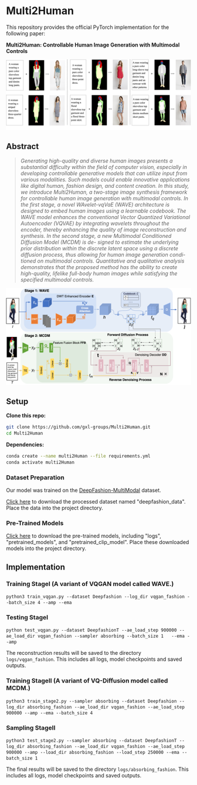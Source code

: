# Multi2Human
This repository provides the official PyTorch implementation for the following paper:

**Multi2Human: Controllable Human Image Generation with Multimodal Controls**</br>

![front_page_sample](assets/sampleteaser.png)

## Abstract
>   *Generating high-quality and diverse human images presents a substantial difficulty within the field of computer vision, especially in developing controllable generative models that can utilize input from various modalities. Such models could enable innovative applications like digital human, fashion design, and content creation. In this study, we introduce Multi2Human, a two-stage image synthesis framework for controllable human image generation with multimodal controls. In the first stage, a novel WAvelet-vqVaE (WAVE) architecture is designed to embed human images using a learnable codebook. The WAVE model enhances the conventional Vector Quantized Variational Autoencoder (VQVAE) by integrating wavelets throughout the encoder, thereby enhancing the quality of image reconstruction and synthesis. In the second stage, a new Multimodal Conditioned Diffusion Model (MCDM) is de- signed to estimate the underlying prior distribution within the discrete latent space using a discrete diffusion process, thus allowing for human image generation condi- tioned on multimodal controls. Quantitative and qualitative analysis demonstrates that the proposed method has the ability to create high-quality, lifelike full-body human images while satisfying the specified multimodal controls.*

![front_page_sample](assets/framework.png)

## Setup

**Clone this repo:**
```bash
git clone https://github.com/gxl-groups/Multi2Human.git
cd Multi2Human
```

**Dependencies:**

```bash
conda create --name multi2Human --file requirements.yml
conda activate multi2Human
```

### Dataset Preparation
Our model was trained on the [DeepFashion-MultiModal](https://github.com/yumingj/DeepFashion-MultiModal) dataset. 

[Click here](https://github.com/yumingj/DeepFashion-MultiModal) to download the processed dataset named "deepfashion_data". Place the data into the project directory. 

### Pre-Trained Models
[Click here](https://github.com/yumingj/DeepFashion-MultiModal) to download the pre-trained models, including "logs", "pretrained_models", and "pretrained_clip_model". Place these downloaded models into the project directory. 

## Implementation

### Training StageI (A variant of VQGAN model called WAVE.)
```
python3 train_vqgan.py --dataset Deepfashion --log_dir vqgan_fashion --batch_size 4 --amp --ema 
```
### Testing StageI
```
python test_vqgan.py --dataset DeepfashionT --ae_load_step 900000 --ae_load_dir vqgan_fashion --sampler absorbing --batch_size 1   --ema --amp
```
The reconstruction results will be saved to the directory `logs/vqgan_fashion`. This includes all logs, model checkpoints and saved outputs.

### Training StageII (A variant of VQ-Diffusion model called MCDM.)
```
python3 train_stage2.py --sampler absorbing --dataset Deepfashion --log_dir absorbing_fashion --ae_load_dir vqgan_fashion --ae_load_step 900000 --amp --ema --batch_size 4
```
### Sampling StageII
```
python3 test_stage2.py --sampler absorbing --dataset DeepfashionT --log_dir absorbing_fashion --ae_load_dir vqgan_fashion --ae_load_step 900000 --amp --load_dir absorbing_fashion --load_step 250000 --ema --batch_size 1
```
The final results will be saved to the directory `logs/absorbing_fashion`. This includes all logs, model checkpoints and saved outputs.
